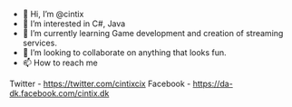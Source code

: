 - 👋 Hi, I’m @cintix
- 👀 I’m interested in C#, Java 
- 🌱 I’m currently learning Game development and creation of streaming services.
- 💞️ I’m looking to collaborate on anything that looks fun.
- 📫 How to reach me 

Twitter -  https://twitter.com/cintixcix
Facebook - https://da-dk.facebook.com/cintix.dk

<!---
cintix/cintix is a ✨ special ✨ repository because its `README.md` (this file) appears on your GitHub profile.
You can click the Preview link to take a look at your changes.
--->
